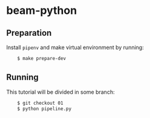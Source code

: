 # beam-python

## Preparation

Install `pipenv` and make virtual environment by running:
```bash
    $ make prepare-dev
```

## Running

This tutorial will be divided in some branch:

```bash
    $ git checkout 01
    $ python pipeline.py
```
